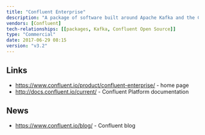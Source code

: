 ```yaml
---
title: "Confluent Enterprise"
description: "A package of software built around Apache Kafka and the Confluent Open Source product, with the addition of a number of commercial closed source products including a JMS client, Control Centre (for managing Kafka clusters), Multi DC Replication (active-active replication between Kafka clusters) and Auto Data Balancing.  The JMS client is an implementation of the standard JMS provider interface over a Kafka topic.  Control Centre is a web based UI that supports system health monitoring (broker and topic metrics and statuses based on information from the Confluent Metrics Reporter, a plugin for Kafka clusters that reports metrics to a Kafka topic), real time stream monitoring (statistics on the production and consumption of messages including the level of consumption and latency based on statistics from Confluent Monitoring Interceptors, a plugin for Kafka producers and consumers that reports statistics to a Kafka topic),  the GUI based creation of Kafka connect pipelines, viewing of cluster and topic information, and e-mail alerting based on custom triggers on on topic, consumer group or broker metrics.  Multi DC Replication is an optional licenced connector for Kafka connect that enables replication between two remote Kafka clusters, including active-active synchronisation.  Auto Data Balancing is a tool for re-balancing topic partitions across cluster nodes, recommending moves based on information form the Confluent Metrics Reporter and rack awareness to ensure load is distributed evenly across the cluster, and easily allowing for the additional or removal of nodes.  Also includes the Confluent Support Metrics features which collects broker and cluster metadata and metrics and forwards these onto Confluent for proactive support.  Confluent Enterprise is the commercial version of their Confluent Platform, with an open source version also available as Confluent Open Source.  Includes full commercial support for all open and closed source products.   First GA release was version 1.0 of the Confluent Platform in February 2015."
vendors: [Confluent]
tech-relationships: [[packages, Kafka, Confluent Open Source]]
type: "Commercial"
date: 2017-06-29 08:15
version: "v3.2"
---
```

## Links


* <https://www.confluent.io/product/confluent-enterprise/> - home page
* <http://docs.confluent.io/current/> - Confluent Platform documentation

## News

* <https://www.confluent.io/blog/> - Confluent blog